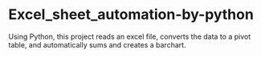 # Excel_sheet_automation-by-python
Using Python, this project reads an excel file, converts the data to a pivot table, and automatically sums and creates a barchart.
